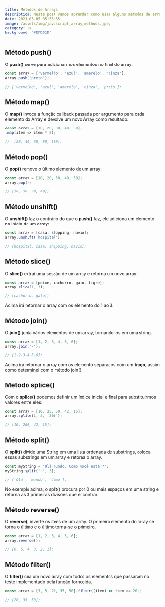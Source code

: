 ```yaml
---
title: Métodos de Arrays
description: Neste post vamos aprender como usar alguns métodos de array no Javascript.
date: 2021-03-05 05:55:35
image: /assets/img/javascript_array_methods.jpeg
category: js
background: "#EFD81D"
---
```

## Método push()

O **push()** serve para adicionarmos elementos no final do array:

```javascript
const array = ['vermelho', 'azul', 'amarelo', 'cinza'];
array.push('preto');

// ['vermelho', 'azul', 'amarelo', 'cinza', 'preto'];
```


## Método map()

O **map()** invoca a função callback passada por argumento para cada elemento do Array e devolve um novo Array como resultado.

```javascript
const array = [10, 20, 30, 40, 50];
.map(item => item * 2);

//  [20, 40, 60, 80, 100];
```


## Método pop()

O **pop()** remove o último elemento de um array:

```javascript
const array = [10, 20, 30, 40, 50];
array.pop();

// [10, 20, 30, 40];
```


## Método unshift()

O **unshift()** faz o contrário do que o **push()** faz, ele adiciona um elemento no início de um array:

```javascript
const array = [casa, shopping, navio];
array.unshift('hospital');

// [hospital, casa, shopping, navio];
```


## Método slice()

O **slice()** extrai uma sessão de um array e retorna um novo array:

```javascript
const array = [peixe, cachorro, gato, tigre];
array.slice(1, 3);

// [cachorro, gato];
```
Acima irá retornar o array com os elemento do 1 ao 3.


## Método join()

O **join()** junta vários elementos de um array, tornando-os em uma string.

```javascript
const array = [1, 2, 3, 4, 5, 6];
array.join('-');

// [1-2-3-4-5-6];
```
Acima irá retornar o array com os elemento separados com um **traço**, assim como determinei com o método join().


## Método splice()

Com o **splice()** podemos definir um índice inicial e final para substituirmos valores entre eles:

```javascript
const array = [10, 25, 50, 42, 15];
array.splice(1, 2, '200');

// [10, 200, 42, 15];
```


## Método split()

O **split()** divide uma String em uma lista ordenada de substrings, coloca essas substrings em um array e retorna o array.

```javascript
const myString = 'Olá mundo. Como você está ?';
myString.split(' ', 3);

// ['Olá', 'mundo', 'Como'];
```
No exemplo acima, o split() procura por 0 ou mais espaços em uma string e retorna as 3 primeiras divisões que encontrar.


## Método reverse()

O **reverse()** inverte os itens de um array. O primeiro elemento do array se torna o último e o último torna-se o primeiro.

```javascript
const array = [1, 2, 3, 4, 5, 6];
array.reverse();

// [6, 5, 4, 3, 2, 1];
```


## Método filter()

O **filter()** cria um novo array com todos os elementos que passaram no teste implementado pela função fornecida.

```javascript
const array = [3, 5, 20, 35, 50].filter((item) => item >= 20);

// [20, 35, 50];
```

